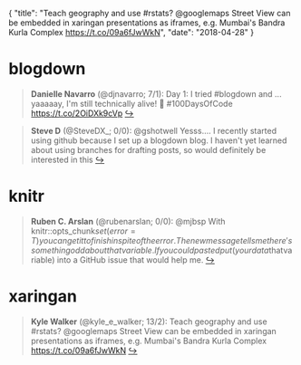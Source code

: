 {
  "title": "Teach geography and use #rstats? @googlemaps Street View can be embedded in xaringan presentations as iframes, e.g. Mumbai's Bandra Kurla Complex https://t.co/09a6fJwWkN",
  "date": "2018-04-28"
}

# blogdown

> **Danielle Navarro** (@djnavarro; 7/1): Day 1: I tried #blogdown and ... yaaaaay, I'm still technically alive! 💃 #100DaysOfCode https://t.co/2OiDXk9cVp  [&#8618;](https://twitter.com/xieyihui/status/989864655718727680)

<!-- -->


> **Steve D** (@SteveDX_; 0/0): @gshotwell Yesss.... I recently started using github because I set up a blogdown blog. I haven't yet learned about using branches for drafting posts, so would definitely be interested in this  [&#8618;](https://twitter.com/xieyihui/status/989704149779533824)

<!-- -->


# knitr

> **Ruben C. Arslan** (@rubenarslan; 0/0): @mjbsp With knitr::opts_chunk$set(error = T) you can get it to finish in spite of the error. The new message tells me there's something odd about that variable. If you could paste dput(yourdata$thatvariable)  into a GitHub issue that would help me.  [&#8618;](https://twitter.com/xieyihui/status/989832411503570944)

<!-- -->


# xaringan

> **Kyle Walker** (@kyle_e_walker; 13/2): Teach geography and use #rstats?  @googlemaps Street View can be embedded in xaringan presentations as iframes, e.g. Mumbai's Bandra Kurla Complex https://t.co/09a6fJwWkN  [&#8618;](https://twitter.com/xieyihui/status/989879579690110981)

<!-- -->


